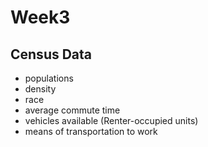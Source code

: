 # Week3 

## Census Data 
  - populations 
  - density
  - race
  - average commute time
  - vehicles available (Renter-occupied units)
  - means of transportation to work
